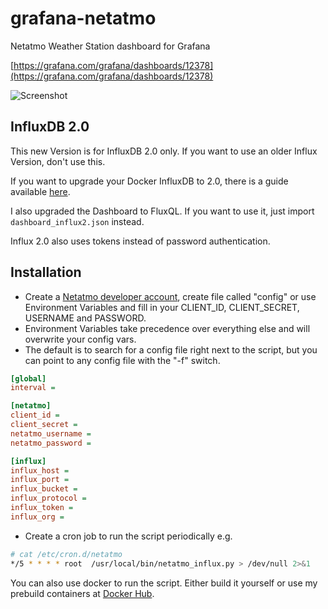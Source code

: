 # grafana-netatmo

Netatmo Weather Station dashboard for Grafana

[https://grafana.com/grafana/dashboards/12378](https://grafana.com/grafana/dashboards/12378)

![Screenshot](https://raw.githubusercontent.com/florianbeer/grafana-netatmo/master/screenshot.png)

## InfluxDB 2.0
This new Version is for InfluxDB 2.0 only. If you want to use an older Influx Version, don't use this.

If you want to upgrade your Docker InfluxDB to 2.0, there is a guide available [here](https://docs.influxdata.com/influxdb/v2.0/upgrade/v1-to-v2/docker/).

I also upgraded the Dashboard to FluxQL. If you want to use it, just import ``dashboard_influx2.json`` instead.

Influx 2.0 also uses tokens instead of password authentication. 

## Installation

* Create a [Netatmo developer account](https://dev.netatmo.com/apidocumentation), create file called "config" or use Environment Variables and fill in your CLIENT_ID, CLIENT_SECRET, USERNAME and PASSWORD.
* Environment Variables take precedence over everything else and will overwrite your config vars.
* The default is to search for a config file right next to the script, but you can point to any config file with the "-f" switch.

```ini
[global]
interval = 

[netatmo]
client_id = 
client_secret = 
netatmo_username = 
netatmo_password = 

[influx]
influx_host = 
influx_port = 
influx_bucket = 
influx_protocol = 
influx_token = 
influx_org = 
```

* Create a cron job to run the script periodically e.g.

```bash
# cat /etc/cron.d/netatmo
*/5 * * * * root  /usr/local/bin/netatmo_influx.py > /dev/null 2>&1
```

You can also use docker to run the script. Either build it yourself or use my prebuild containers at [Docker Hub](https://hub.docker.com/r/karaktaka/grafana-netatmo).
